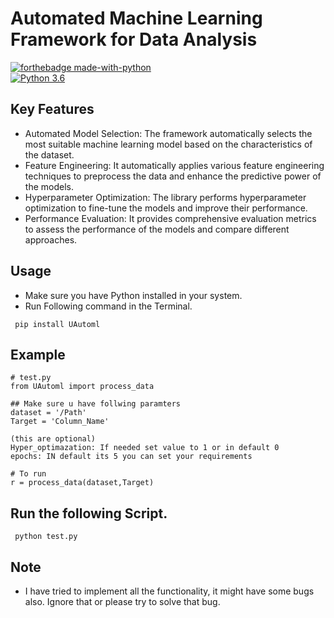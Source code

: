 # Automated Machine Learning Framework for Data Analysis

[![forthebadge made-with-python](http://ForTheBadge.com/images/badges/made-with-python.svg)](https://www.python.org/)                 
[![Python 3.6](https://img.shields.io/badge/python-3.6-blue.svg)](https://www.python.org/downloads/release/python-360/)   


## Key Features

- Automated Model Selection: The framework automatically selects the most suitable machine learning model based on the characteristics of the dataset.
- Feature Engineering: It automatically applies various feature engineering techniques to preprocess the data and enhance the predictive power of the models.
- Hyperparameter Optimization: The library performs hyperparameter optimization to fine-tune the models and improve their performance.
- Performance Evaluation: It provides comprehensive evaluation metrics to assess the performance of the models and compare different approaches.

## Usage

- Make sure you have Python installed in your system.
- Run Following command in the Terminal.
 ```
  pip install UAutoml
  ```
## Example

 ```
# test.py
from UAutoml import process_data

## Make sure u have follwing paramters
dataset = '/Path'
Target = 'Column_Name'

(this are optional)
Hyper_optimazation: If needed set value to 1 or in default 0
epochs: IN default its 5 you can set your requirements

# To run
r = process_data(dataset,Target)

```

## Run the following Script.
 ```
  python test.py
 ```

## Note 
- I have tried to implement all the functionality, it might have some bugs also. Ignore that or please try to solve that bug.
